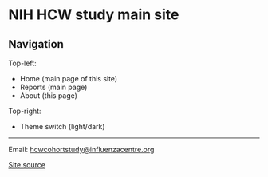 # NIH HCW study main site

## Navigation

Top-left:

- Home (main page of this site)
- Reports (main page)
- About (this page)

Top-right:

- Theme switch (light/dark)

---

Email: hcwcohortstudy@influenzacentre.org

[Site source](https://github.com/khvorov45/hcwstudysite)
